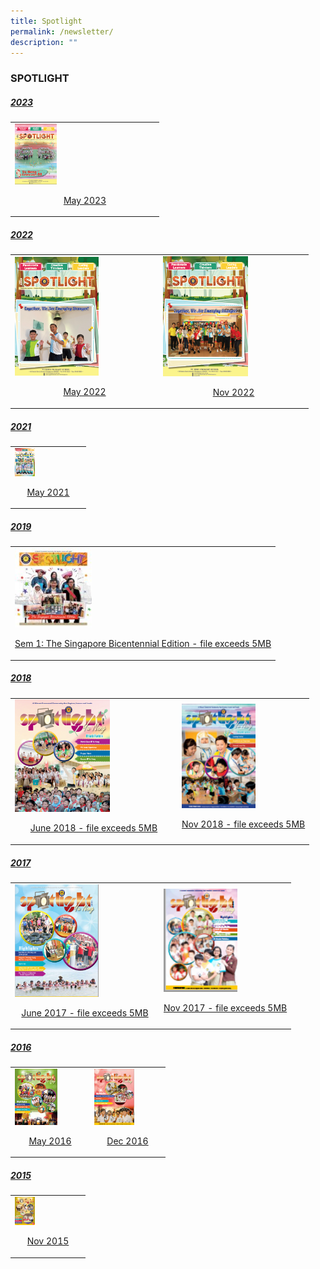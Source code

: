 ```yaml
---
title: Spotlight
permalink: /newsletter/
description: ""
---
```

### SPOTLIGHT

<h5><u>2023</u></h5>
<table>
	<tbody><tr>
		<td>
			<img src="/images/spotlight%20issue%201%20may%202023.png" style="width:30%"> <br>
			<p align="center"><a href="https://drive.google.com/file/d/17qlRefa_qSOo-YI-i2iaD-ZIdFVwlJzl/view?usp=sharing"> May 2023 </a></p>
		</td>
	</tr>
</tbody></table>

<h5><u>2022</u></h5>
<table>
	<tbody><tr>
		<td>
			<img src="/images/spotlight%20issue%201%20may%202022.png" style="width:60%"><br>
			<p align="center"><a href="https://drive.google.com/file/d/1cUFzVN05O23nbmuVURmql15a222lUWYv/view?usp=drive_link"> May 2022  </a></p>
		</td><td>
			<img src="/images/spotlight%20issue%202%20november%202022.png" style="width:60%"> <br>
			<p align="center"><a href="https://drive.google.com/file/d/1r4V4BahxX4CF_b_TrxAuELOtjCKQ4hJ3/view?usp=drive_link"> Nov 2022 </a></p>
		</td>
	</tr>
</tbody></table>

<h5><u>2021</u></h5>
<table>
	<tbody><tr>
		<td>
			<img src="/images/Spotlight-May-2021-107x150.png" style="width:30%"> <br>
			<p align="center"><a href="/files/Spotlight-May-2021.pdf"> May 2021 </a></p>
		</td>
	</tr>
</tbody></table>

<h5><u>2019</u></h5>
<table>
	<tbody><tr>
		<td>
			<img src="/images/Bicentennial-145x150.jpg" style="width:30%"> <br>
			<p align="center"><a href="https://yunengpri.moe.edu.sg/wp-content/uploads/2019/07/2019-Spotlight-The-Singapore-Bicentennial-Edition_Sem-1.pdf"> Sem 1: The Singapore Bicentennial Edition - file exceeds 5MB  </a></p>
		</td>
	</tr>
</tbody></table>

<h5><u>2018</u></h5>
<table>
	<tbody><tr>
		<td>
			<img src="/images/1-253x300.png" style="width:60%"><br>
			<p align="center"><a href="https://yunengpri.moe.edu.sg/wp-content/uploads/2017/03/Yu-Neng-Spotlight-NL_final-version.pdf"> June 2018 - file exceeds 5MB  </a></p>
		</td><td>
			<img src="/images/1-3-106x150.png" style="width:60%"> <br>
			<p align="center"><a href="https://yunengpri.moe.edu.sg/wp-content/uploads/2018/11/Yu-Neng-Spotlight-NL-Term2_FA.pdf"> Nov 2018 - file exceeds 5MB </a></p>
		</td>
	</tr>
</tbody></table>

<h5><u>2017</u></h5>
<table>
	<tbody><tr>
		<td>
			<img src="/images/Spotlight-Jun-2017-224x300.png" style="width:60%"><br>
			<p align="center"><a href="https://yunengpri.moe.edu.sg/wp-content/uploads/2017/07/Yuneng-Jun-2017.pdf"> June 2017 - file exceeds 5MB </a></p>
		</td><td>
			<img src="/images/Nov2017.png" style="width:60%"> <br>
			<p align="center"><a href="https://yunengpri.moe.edu.sg/wp-content/uploads/2017/03/Yu-Neng-Spotlight-NL_Nov17_041117.pdf"> Nov 2017 - file exceeds 5MB</a></p>
		</td>
	</tr>
</tbody></table>

<h5><u>2016</u></h5>
<table>
	<tbody><tr>
		<td>
			<img src="/images/May2016-113x150.png" style="width:60%"><br>
			<p align="center"><a href="/files/4-Yu-Neng-Spotlight-May-2016.pdf"> May 2016 </a></p>
		</td><td>
			<img src="/images/Dec2016-107x150.png" style="width:60%"> <br>
			<p align="center"><a href="/files/5-Yu-Neng-Spotlight-Dec-2016.pdf"> Dec 2016 </a></p>
		</td>
	</tr>
</tbody></table>

<h5><u>2015</u></h5>
<table>
	<tbody><tr>
		<td>
			<img src="/images/Nov2015-106x150.png" style="width:30%"> <br>
			<p align="center"><a href="/files/2015-11-Spotlight.pdf"> Nov 2015 </a></p>
		</td>
	</tr>
</tbody></table>